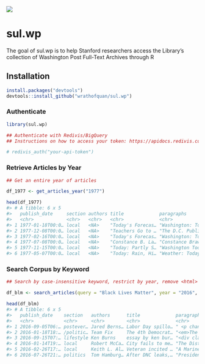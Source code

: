 
<!-- README.md is generated from README.Rmd. Please edit that file -->

![](https://travis-ci.org/wrathofquan/sul.wp.svg?branch=master)

# sul.wp

<!-- badges: start -->
<!-- badges: end -->

The goal of sul.wp is to help Stanford researchers access the Library’s
collection of Washington Post Full-Text Archives through R

## Installation

``` r
install.packages("devtools")
devtools::install_github("wrathofquan/sul.wp")
```

### Authenticate

``` r
library(sul.wp)

## Authenticate with Redivis/BigQuery 
## Instructions on how to access your token: https://apidocs.redivis.com/authorization

# redivis_auth("your-api-token")
```

### Retrieve Articles by Year

``` r
## Get an entire year of articles

df_1977 <- get_articles_year("1977")

head(df_1977)
#> # A tibble: 6 x 5
#>   publish_date     section authors title             paragraphs                 
#>   <chr>            <chr>   <chr>   <chr>             <chr>                      
#> 1 1977-01-18T00:0… local   <NA>    "Today's Forecas… "Washington: Today - Fair,…
#> 2 1977-12-08T00:0… local   <NA>    "Teachers Go to … "The D.C. Public Schools l…
#> 3 1977-02-16T00:0… local   <NA>    "Today's Forecas… "Washington: Today - Sunny…
#> 4 1977-07-08T00:0… local   <NA>    "Constance B. La… "Constance Brawner Lautier…
#> 5 1977-11-15T00:0… local   <NA>    "Today: Partly S… "Washington Today - Partly…
#> 6 1977-05-07T00:0… local   <NA>    "Today: Rain, Hi… "Weather: Today - Rain, hi…
```

### Search Corpus by Keyword

``` r
## Search by case-insensitive keyword, restrict by year, remove <html> formatting from articles

df_blm <- search_articles(query = "Black Lives Matter", year = "2016", strip_html = FALSE)

head(df_blm)
#> # A tibble: 6 x 5
#>   publish_date    section   authors      title             paragraphs           
#>   <chr>           <chr>     <chr>        <chr>             <chr>                
#> 1 2016-09-05T06:… postever… Jared Berns… Labor Day spillo… " <p channel=\"wp.co…
#> 2 2016-01-18T18:… /politic… Team Fix     The 4th Democrat… "<em>The complete tr…
#> 3 2016-09-15T07:… lifestyle Ken Burns    essay by ken bur… "<div class=\"inline…
#> 4 2016-01-14T19:… local     Robert McCa… City fails to me… "The District failed…
#> 5 2016-02-26T17:… local     Keith L. Al… Veteran incited … "A Marine war vetera…
#> 6 2016-07-26T21:… politics  Tom Hamburg… After DNC leaks,… "President Obama on …
```

<!-- What is special about using `README.Rmd` instead of just `README.md`? You can include R chunks like so: -->
<!-- ```{r cars} -->
<!-- summary(cars) -->
<!-- ``` -->
<!-- You'll still need to render `README.Rmd` regularly, to keep `README.md` up-to-date. `devtools::build_readme()` is handy for this. You could also use GitHub Actions to re-render `README.Rmd` every time you push. An example workflow can be found here: <https://github.com/r-lib/actions/tree/master/examples>. -->
<!-- You can also embed plots, for example: -->
<!-- ```{r pressure, echo = FALSE} -->
<!-- plot(pressure) -->
<!-- ``` -->
<!-- In that case, don't forget to commit and push the resulting figure files, so they display on GitHub and CRAN. -->

